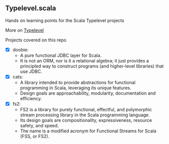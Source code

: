 ## Typelevel.scala

Hands on learning points for the Scala Typelevel projects

More on [Typelevel](https://typelevel.org/)

Projects covered on this repo
- [x] doobie: 
  - A pure functional JDBC layer for Scala. 
  - It is not an ORM, nor is it a relational algebra; it just provides a principled way to construct programs (and higher-level libraries) that use JDBC.
- [x] cats: 
  - A library intended to provide abstractions for functional programming in Scala, leveraging its unique features. 
  - Design goals are approachability, modularity, documentation and efficiency.
- [x] fs2:
  - FS2 is a library for purely functional, effectful, and polymorphic stream processing library in the Scala programming language. 
  - Its design goals are compositionality, expressiveness, resource safety, and speed. 
  - The name is a modified acronym for Functional Streams for Scala (FSS, or FS2).
